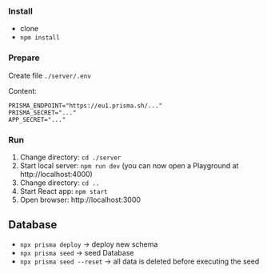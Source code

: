 ### Install
* clone
* `npm install`


### Prepare
Create file `./server/.env`  

Content:
```
PRISMA_ENDPOINT="https://eu1.prisma.sh/..."
PRISMA_SECRET="..."
APP_SECRET="..."
```


### Run
1. Change directory: `cd ./server`
2. Start local server: `npm run dev` (you can now open a Playground at http://localhost:4000)
3. Change directory: `cd ..`
4. Start React app: `npm start`
5. Open browser: http://localhost:3000

## Database
* `npx prisma deploy` → deploy new schema
* `npx prisma seed` → seed Database
* `npx prisma seed --reset` → all data is deleted before executing the seed
